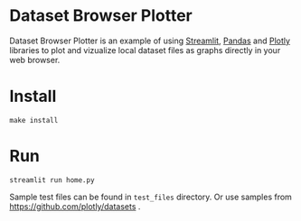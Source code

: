 # Dataset Browser Plotter

Dataset Browser Plotter is an example of using [Streamlit](https://docs.streamlit.io/), [Pandas](https://pandas.pydata.org/) and [Plotly](https://plotly.com/) libraries to plot and vizualize local dataset files as graphs directly in your web browser.

# Install
```
make install
```

# Run
```
streamlit run home.py
```

Sample test files can be found in `test_files` directory. Or use samples from https://github.com/plotly/datasets .

